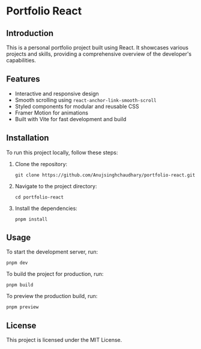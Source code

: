 # Portfolio React
## Introduction
This is a personal portfolio project built using React. It showcases various projects and skills, providing a comprehensive overview of the developer's capabilities.

## Features
- Interactive and responsive design
- Smooth scrolling using `react-anchor-link-smooth-scroll`
- Styled components for modular and reusable CSS
- Framer Motion for animations
- Built with Vite for fast development and build

## Installation
To run this project locally, follow these steps:

1. Clone the repository:
   ```
   git clone https://github.com/Anujsinghchaudhary/portfolio-react.git
   ```
2. Navigate to the project directory:
   ```
   cd portfolio-react
   ```
3. Install the dependencies:
   ```
   pnpm install
   ```

## Usage
To start the development server, run:
```
pnpm dev
```
To build the project for production, run:
```
pnpm build
```
To preview the production build, run:
```
pnpm preview
```

## License
This project is licensed under the MIT License.